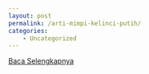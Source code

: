 ```yaml
---
layout: post
permalink: /arti-mimpi-kelinci-putih/
categories:
    - Uncategorized
---
```


[Baca Selengkapnya](/07)